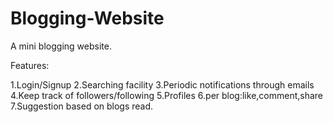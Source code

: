# Blogging-Website
A mini blogging website.

Features:

1.Login/Signup
2.Searching facility
3.Periodic notifications through emails
4.Keep track of followers/following
5.Profiles
6.per blog:like,comment,share
7.Suggestion based on blogs read.
